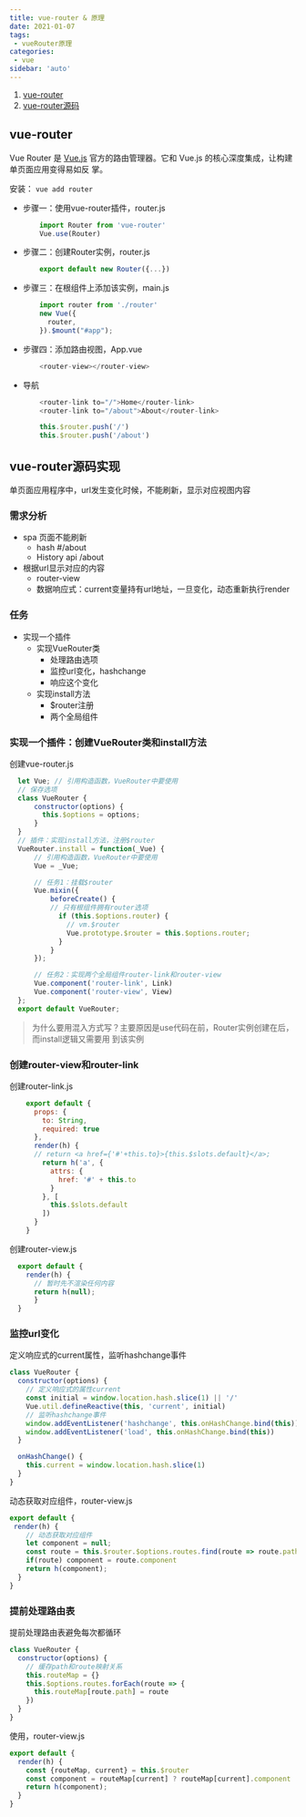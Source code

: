 ```yaml
---
title: vue-router & 原理
date: 2021-01-07
tags:
 - vueRouter原理
categories:
 - vue
sidebar: 'auto'
---
```


1. [vue-router](https://router.vuejs.org/zh/guide/)
2. [vue-router源码](https://github.com/vuejs/vue-router)

## vue-router
Vue Router 是 [Vue.js](https://cn.vuejs.org/) 官⽅的路由管理器。它和 Vue.js 的核⼼深度集成，让构建单⻚⾯应⽤变得易如反
掌。  

安装： `vue add router`

* 步骤⼀：使⽤vue-router插件，router.js

    ```js
        import Router from 'vue-router'
        Vue.use(Router)
    ```

* 步骤⼆：创建Router实例，router.js

    ```js
        export default new Router({...})
    ```

* 步骤三：在根组件上添加该实例，main.js

    ```js
        import router from './router'
        new Vue({
          router,
        }).$mount("#app");
    ```

* 步骤四：添加路由视图，App.vue

    ```js
        <router-view></router-view>
    ```

* 导航

    ```js
        <router-link to="/">Home</router-link>
        <router-link to="/about">About</router-link>
    ```

    ```js
        this.$router.push('/')
        this.$router.push('/about')
    ```
## vue-router源码实现

单⻚⾯应⽤程序中，url发⽣变化时候，不能刷新，显示对应视图内容

### 需求分析
  
  + spa ⻚⾯不能刷新
     + hash #/about
     + History api /about
  + 根据url显示对应的内容
     + router-view
     + 数据响应式：current变量持有url地址，⼀旦变化，动态重新执⾏render
### 任务
  + 实现⼀个插件
    + 实现VueRouter类
        + 处理路由选项
        + 监控url变化，hashchange
        + 响应这个变化
    + 实现install⽅法
        + $router注册
        + 两个全局组件

### 实现⼀个插件：创建VueRouter类和install⽅法

  创建vue-router.js

  ```js
    let Vue; // 引⽤构造函数，VueRouter中要使⽤
    // 保存选项
    class VueRouter {
        constructor(options) {
          this.$options = options;
        }
    }
    // 插件：实现install⽅法，注册$router
    VueRouter.install = function(_Vue) {
        // 引⽤构造函数，VueRouter中要使⽤
        Vue = _Vue;

        // 任务1：挂载$router
        Vue.mixin({
            beforeCreate() {
            // 只有根组件拥有router选项
              if (this.$options.router) {
                // vm.$router
                Vue.prototype.$router = this.$options.router;
              }
            }
        });

        // 任务2：实现两个全局组件router-link和router-view
        Vue.component('router-link', Link)
        Vue.component('router-view', View)
    };
    export default VueRouter;
  ```

  > 为什么要⽤混⼊⽅式写？主要原因是use代码在前，Router实例创建在后，⽽install逻辑⼜需要⽤
到该实例

### 创建router-view和router-link
创建router-link.js

```js
    export default {
      props: {
        to: String,
        required: true
      },
      render(h) {
      // return <a href={'#'+this.to}>{this.$slots.default}</a>;
        return h('a', {
          attrs: {
            href: '#' + this.to
          }
        }, [
          this.$slots.default
        ])
      }
    }
```
创建router-view.js

```js
  export default {
    render(h) {
      // 暂时先不渲染任何内容
      return h(null);
      }
  }
```
### 监控url变化
定义响应式的current属性，监听hashchange事件
```js
class VueRouter {
  constructor(options) {
    // 定义响应式的属性current
    const initial = window.location.hash.slice(1) || '/'
    Vue.util.defineReactive(this, 'current', initial)
    // 监听hashchange事件
    window.addEventListener('hashchange', this.onHashChange.bind(this))
    window.addEventListener('load', this.onHashChange.bind(this))
  }

  onHashChange() {
    this.current = window.location.hash.slice(1)
  }
}
```
动态获取对应组件，router-view.js
```js
export default {
 render(h) {
    // 动态获取对应组件
    let component = null;
    const route = this.$router.$options.routes.find(route => route.path === this.$router.current)
    if(route) component = route.component
    return h(component);
  }
}
```
### 提前处理路由表
提前处理路由表避免每次都循环
```js
class VueRouter {
  constructor(options) {
    // 缓存path和route映射关系
    this.routeMap = {}
    this.$options.routes.forEach(route => {
      this.routeMap[route.path] = route
    })
  }
}
```
使⽤，router-view.js
```js
export default {
  render(h) {
    const {routeMap, current} = this.$router
    const component = routeMap[current] ? routeMap[current].component : null
    return h(component);
  }
}
```


